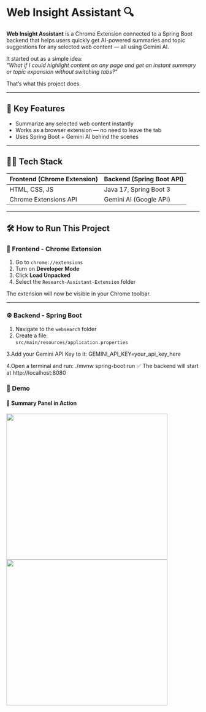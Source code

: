 # Web Insight Assistant 🔍

**Web Insight Assistant** is a Chrome Extension connected to a Spring Boot backend that helps users quickly get AI-powered summaries and topic suggestions for any selected web content — all using Gemini AI.

It started out as a simple idea:  
_"What if I could highlight content on any page and get an instant summary or topic expansion without switching tabs?"_

That’s what this project does.

---

## 🌟 Key Features

- Summarize any selected web content instantly
- Works as a browser extension — no need to leave the tab
- Uses Spring Boot + Gemini AI behind the scenes

---

## 🧑‍💻 Tech Stack

| Frontend (Chrome Extension) | Backend (Spring Boot API) |
|-----------------------------|----------------------------|
| HTML, CSS, JS               | Java 17, Spring Boot 3     |
| Chrome Extensions API       | Gemini AI (Google API)     |

---

## 🛠 How to Run This Project

### 🧩 Frontend - Chrome Extension

1. Go to `chrome://extensions`
2. Turn on **Developer Mode**
3. Click **Load Unpacked**
4. Select the `Research-Assistant-Extension` folder

The extension will now be visible in your Chrome toolbar.

---

### ⚙️ Backend - Spring Boot

1. Navigate to the `websearch` folder
2. Create a file:  
   `src/main/resources/application.properties`


3.Add your Gemini API Key to it:
GEMINI_API_KEY=your_api_key_here

4.Open a terminal and run:
./mvnw spring-boot:run
✅ The backend will start at http://localhost:8080

### 📸 Demo

#### 🧠 Summary Panel in Action

<img src="https://github.com/user-attachments/assets/389a7b53-daa0-42c9-9e7b-3d950a059375" width="420" height="380"/>



<img src="https://github.com/user-attachments/assets/66382b07-7482-40a4-a22a-691df223aa21" width="420" height="380"/>




